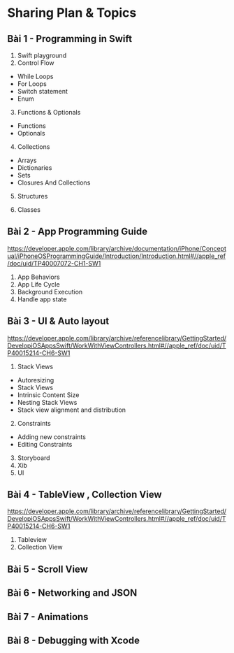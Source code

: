 # Sharing Plan & Topics 

## Bài 1 - Programming in Swift
1. Swift playground
2. Control Flow
  - While Loops
  - For Loops
  - Switch statement 
  - Enum 
3. Functions & Optionals
  - Functions 
  - Optionals 
4. Collections
  - Arrays
  - Dictionaries
  - Sets 
  - Closures And Collections 
5. Structures

6. Classes 


## Bài 2 - App Programming Guide
https://developer.apple.com/library/archive/documentation/iPhone/Conceptual/iPhoneOSProgrammingGuide/Introduction/Introduction.html#//apple_ref/doc/uid/TP40007072-CH1-SW1
1. App Behaviors 
2. App Life Cycle 
3. Background Execution 
4. Handle app state 


## Bài 3 - UI & Auto layout 
https://developer.apple.com/library/archive/referencelibrary/GettingStarted/DevelopiOSAppsSwift/WorkWithViewControllers.html#//apple_ref/doc/uid/TP40015214-CH6-SW1

1. Stack Views  
- Autoresizing
- Stack Views 
- Intrinsic Content Size
- Nesting Stack Views  
- Stack view alignment and distribution 
2. Constraints 
- Adding new constraints 
- Editing Constraints 

3. Storyboard 
4. Xib 
5. UI 

## Bài 4 - TableView , Collection View 
https://developer.apple.com/library/archive/referencelibrary/GettingStarted/DevelopiOSAppsSwift/WorkWithViewControllers.html#//apple_ref/doc/uid/TP40015214-CH6-SW1
1. Tableview
2. Collection View

## Bài 5 - Scroll View

## Bài 6 - Networking and JSON 

## Bài 7 - Animations 

## Bài 8 - Debugging with Xcode 

